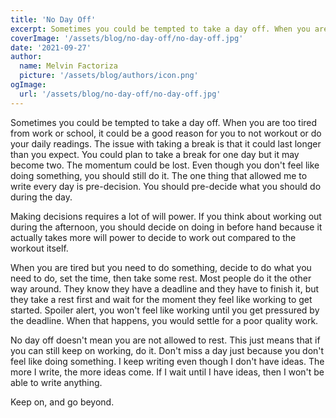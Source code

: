 ```yaml
---
title: 'No Day Off'
excerpt: Sometimes you could be tempted to take a day off. When you are too tired from work or school, it could be a good reason for you to not workout or do your daily readings.
coverImage: '/assets/blog/no-day-off/no-day-off.jpg'
date: '2021-09-27'
author:
  name: Melvin Factoriza
  picture: '/assets/blog/authors/icon.png'
ogImage:
  url: '/assets/blog/no-day-off/no-day-off.jpg'
---
```


Sometimes you could be tempted to take a day off. When you are too tired from work or school, it could be a good reason for you to not workout or do your daily readings. The issue with taking a break is that it could last longer than you expect. You could plan to take a break for one day but it may become two. The momentum could be lost. Even though you don't feel like doing something, you should still do it. The one thing that allowed me to write every day is pre-decision. You should pre-decide what you should do during the day. 

Making decisions requires a lot of will power. If you think about working out during the afternoon, you should decide on doing in before hand because it actually takes more will power to decide to work out compared to the workout itself. 

When you are tired but you need to do something, decide to do what you need to do, set the time, then take some rest. Most people do it the other way around. They know they have a deadline and they have to finish it, but they take a rest first and wait for the moment they feel like working to get started. Spoiler alert, you won't feel like working until you get pressured by the deadline. When that happens, you would settle for a poor quality work. 

No day off doesn't mean you are not allowed to rest. This just means that if you can still keep on working, do it. Don't miss a day just because you don't feel like doing something. I keep writing even though I don't have ideas. The more I write, the more ideas come. If I wait until I have ideas, then I won't be able to write anything. 

Keep on, and go beyond. 